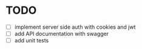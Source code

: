 # TODO

- [ ] implement server side auth with cookies and jwt
- [ ] add API documentation with swagger
- [ ] add unit tests
